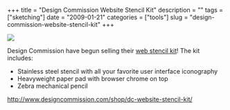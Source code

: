 +++
title = "Design Commission Website Stencil Kit"
description = ""
tags = ["sketching"]
date = "2009-01-21"
categories = ["tools"]
slug = "design-commission-website-stencil-kit"
+++


<div class="tool-screenshot mb1"><a href="http://www.designcommission.com/shop/dc-website-stencil-kit/"><img id='bluga-thumbnail-2711' class='bluga-thumbnail custom' src='http://media.konigi.com/bluga/
wt522fe376eae19_custom.jpg'/></a></div><p>Design Commission have begun selling their <a href="http://www.designcommission.com/shop/dc-website-stencil-kit/">web stencil kit</a>! The kit includes:</p>
<ul>
<li>Stainless steel stencil with all your favorite user interface iconography</li>
<li>Heavyweight paper pad with browser chrome on top</li>
<li>Zebra mechanical pencil</li>
</ul>
  
<p><a href="http://www.designcommission.com/shop/dc-website-stencil-kit/">http://www.designcommission.com/shop/dc-website-stencil-kit/</a></p>
      
